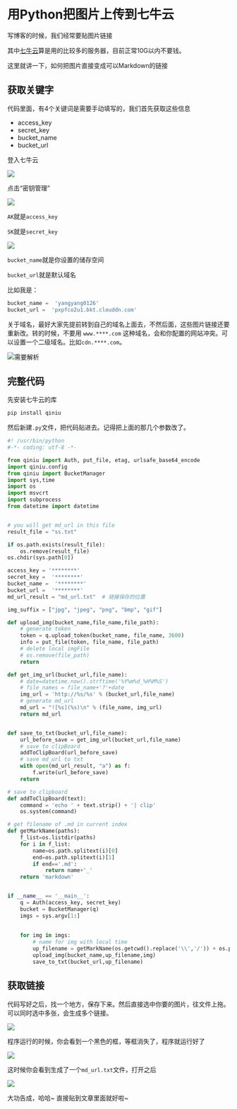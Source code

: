 # 用Python把图片上传到七牛云

写博客的时候，我们经常要贴图片链接

其中[七牛云](https://portal.qiniu.com "七牛云")算是用的比较多的服务器，目前正常10G以内不要钱。

这里就讲一下，如何把图片直接变成可以Markdown的链接


## 获取关键字

代码里面，有4个关键词是需要手动填写的，我们首先获取这些信息

- access_key
- secret_key
- bucket_name
- bucket_url

登入七牛云

![](http://cdn.zhaojingyi0126.com/IMG/17569167-8ae0fa14af779e62.png)

点击“密钥管理”

![](http://cdn.zhaojingyi0126.com/IMG/17569167-2db63f7f4f84fdaa.png)

`AK`就是`access_key`

`SK`就是`secret_key`

![](http://cdn.zhaojingyi0126.com/IMG/17569167-bea20ccfaa2d6d60.png)

`bucket_name`就是你设置的储存空间

`bucket_url`就是默认域名


比如我是：

```python
bucket_name =  'yangyang0126'
bucket_url =  'pxpfco2u1.bkt.clouddn.com'
```

关于域名，最好大家先提前转到自己的域名上面去，不然后面，这些图片链接还要重新改。转的时候，不要用 `www.****.com` 这种域名，会和你配置的网站冲突。可以设置一个二级域名。比如`cdn.****.com`。

![需要解析](http://cdn.zhaojingyi0126.com/IMG/17569167-f5f72927b2c479f4.png)


## 完整代码


先安装七牛云的库

```python
pip install qiniu
```

然后新建`.py`文件，把代码贴进去。记得把上面的那几个参数改了。

```python
#! /usr/bin/python
#-*- coding: utf-8 -*-

from qiniu import Auth, put_file, etag, urlsafe_base64_encode
import qiniu.config
from qiniu import BucketManager
import sys,time
import os
import msvcrt
import subprocess
from datetime import datetime


# you will get md_url in this file
result_file = "ss.txt"  

if os.path.exists(result_file):
    os.remove(result_file)
os.chdir(sys.path[0])

access_key = '********'
secret_key =  '********'
bucket_name =  '********'
bucket_url =  '********'
md_url_result = "md_url.txt"  # 链接保存的位置

img_suffix = ["jpg", "jpeg", "png", "bmp", "gif"]

def upload_img(bucket_name,file_name,file_path):
    # generate token
    token = q.upload_token(bucket_name, file_name, 3600)
    info = put_file(token, file_name, file_path)
    # delete local imgFile
    # os.remove(file_path)
    return

def get_img_url(bucket_url,file_name):
    # date=datetime.now().strftime('%Y%m%d_%H%M%S')
    # file_names = file_name+'?'+date
    img_url = 'http://%s/%s' % (bucket_url,file_name)
    # generate md_url
    md_url = "![%s](%s)\n" % (file_name, img_url)
    return md_url


def save_to_txt(bucket_url,file_name):
    url_before_save = get_img_url(bucket_url,file_name)
    # save to clipBoard
    addToClipBoard(url_before_save)
    # save md_url to txt
    with open(md_url_result, "a") as f:
        f.write(url_before_save)
    return

# save to clipboard
def addToClipBoard(text):
	command = 'echo ' + text.strip() + '| clip'
	os.system(command)

# get filename of .md in current index
def getMarkName(paths):
	f_list=os.listdir(paths)
	for i in f_list:
		name=os.path.splitext(i)[0]
		end=os.path.splitext(i)[1]
		if end=='.md':
			return name+'_'
	return 'markdown'


if __name__ == '__main__':
    q = Auth(access_key, secret_key)
    bucket = BucketManager(q)
    imgs = sys.argv[1:]
	
	
    for img in imgs:
    	# name for img with local time 
        up_filename = getMarkName(os.getcwd().replace('\\','/')) + os.path.split(img)[1]
        upload_img(bucket_name,up_filename,img)
        save_to_txt(bucket_url,up_filename)
```


## 获取链接


代码写好之后，找一个地方，保存下来。然后直接选中你要的图片，往文件上拖。可以同时选中多张，会生成多个链接。

![](http://cdn.zhaojingyi0126.com/IMG/17569167-f0c3bae0972929d3.png)


程序运行的时候，你会看到一个黑色的框，等框消失了，程序就运行好了

![](http://cdn.zhaojingyi0126.com/IMG/17569167-048469b558e45bc0.png)

这时候你会看到生成了一个`md_url.txt`文件，打开之后

![](http://cdn.zhaojingyi0126.com/IMG/17569167-98e83c8aa1cd68a9.png)

大功告成，哈哈~
直接贴到文章里面就好啦~